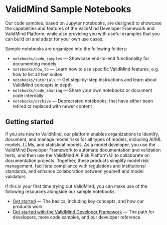 # ValidMind Sample Notebooks

Our code samples, based on Jupyter notebooks, are designed to showcase the capabilities and features of the ValidMind Developer Framework and ValidMind Platform, while also providing you with useful examples that you can build on and adapt for your own use cases.

Sample notebooks are organized into the following folders:

* `notebooks/code_samples` — Showcase end-to-end functionality for documenting models
* `notebooks/how_to` — Learn how to use specific ValidMind features, e.g. how to list all test suites
* `notebooks/tutorials` — Get step-by-step instructions and learn about ValidMind concepts in depth
* `notebooks/code_sharing` — Share your own notebooks or document code internally
* `notebooks/archive` — Deprecrated notebooks, that have either been retired or replaced with newer content


## Getting started 

If you are new to ValidMind, our platform enables organizations to identify, document, and manage model risks for all types of models, including AI/ML models, LLMs, and statistical models. As a model developer, you use the ValidMind Developer Framework to automate documentation and validation tests, and then use the ValidMind AI Risk Platform UI to collaborate on documentation projects. Together, these products simplify model risk management, facilitate compliance with regulations and institutional standards, and enhance collaboration between yourself and model validators.

If this is your first time trying out ValidMind, you can make use of the following resources alongside our sample notebooks:

- [Get started](https://docs.validmind.ai/guide/get-started.html) — The basics, including key concepts, and how our products work
- [Get started with the ValidMind Developer Framework](https://docs.validmind.ai/developer/get-started-developer-framework.html) —  The path for developers, more code samples, and our developer reference
